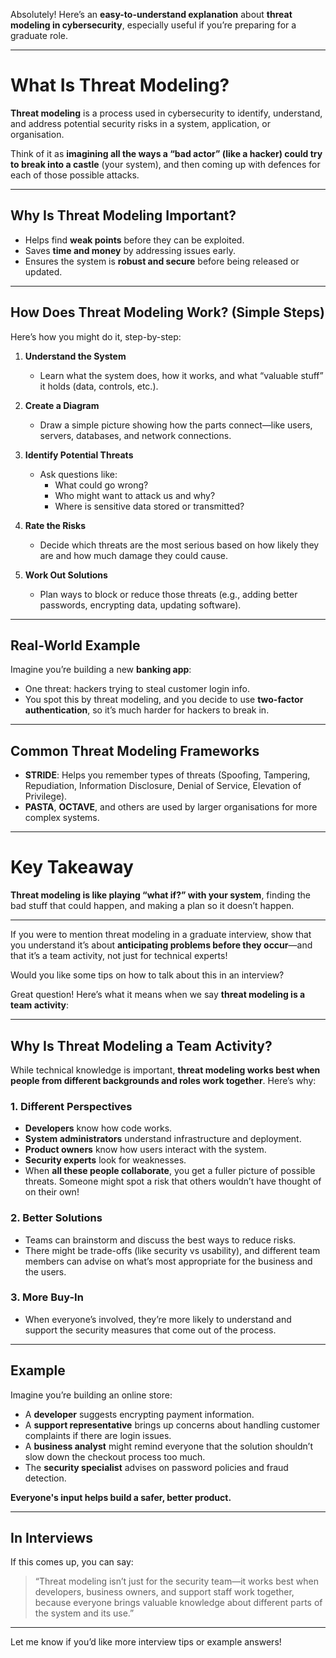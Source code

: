 Absolutely! Here’s an **easy-to-understand explanation** about **threat modeling in cybersecurity**, especially useful if you’re preparing for a graduate role.

---

# What Is Threat Modeling?

**Threat modeling** is a process used in cybersecurity to identify, understand, and address potential security risks in a system, application, or organisation.

Think of it as **imagining all the ways a “bad actor” (like a hacker) could try to break into a castle** (your system), and then coming up with defences for each of those possible attacks.

---

## Why Is Threat Modeling Important?

- Helps find **weak points** before they can be exploited.
- Saves **time and money** by addressing issues early.
- Ensures the system is **robust and secure** before being released or updated.

---

## How Does Threat Modeling Work? (Simple Steps)

Here’s how you might do it, step-by-step:

1. **Understand the System**

   - Learn what the system does, how it works, and what “valuable stuff” it holds (data, controls, etc.).

2. **Create a Diagram**

   - Draw a simple picture showing how the parts connect—like users, servers, databases, and network connections.

3. **Identify Potential Threats**

   - Ask questions like:
     - What could go wrong?
     - Who might want to attack us and why?
     - Where is sensitive data stored or transmitted?

4. **Rate the Risks**

   - Decide which threats are the most serious based on how likely they are and how much damage they could cause.

5. **Work Out Solutions**
   - Plan ways to block or reduce those threats (e.g., adding better passwords, encrypting data, updating software).

---

## Real-World Example

Imagine you’re building a new **banking app**:

- One threat: hackers trying to steal customer login info.
- You spot this by threat modeling, and you decide to use **two-factor authentication**, so it’s much harder for hackers to break in.

---

## Common Threat Modeling Frameworks

- **STRIDE**: Helps you remember types of threats (Spoofing, Tampering, Repudiation, Information Disclosure, Denial of Service, Elevation of Privilege).
- **PASTA**, **OCTAVE**, and others are used by larger organisations for more complex systems.

---

# Key Takeaway

**Threat modeling is like playing “what if?” with your system**, finding the bad stuff that could happen, and making a plan so it doesn’t happen.

---

If you were to mention threat modeling in a graduate interview, show that you understand it’s about **anticipating problems before they occur**—and that it’s a team activity, not just for technical experts!

Would you like some tips on how to talk about this in an interview?

Great question! Here’s what it means when we say **threat modeling is a team activity**:

---

## Why Is Threat Modeling a Team Activity?

While technical knowledge is important, **threat modeling works best when people from different backgrounds and roles work together**. Here’s why:

### 1. **Different Perspectives**

- **Developers** know how code works.
- **System administrators** understand infrastructure and deployment.
- **Product owners** know how users interact with the system.
- **Security experts** look for weaknesses.
- When **all these people collaborate**, you get a fuller picture of possible threats. Someone might spot a risk that others wouldn’t have thought of on their own!

### 2. **Better Solutions**

- Teams can brainstorm and discuss the best ways to reduce risks.
- There might be trade-offs (like security vs usability), and different team members can advise on what’s most appropriate for the business and the users.

### 3. **More Buy-In**

- When everyone’s involved, they’re more likely to understand and support the security measures that come out of the process.

---

## Example

Imagine you’re building an online store:

- A **developer** suggests encrypting payment information.
- A **support representative** brings up concerns about handling customer complaints if there are login issues.
- A **business analyst** might remind everyone that the solution shouldn’t slow down the checkout process too much.
- The **security specialist** advises on password policies and fraud detection.

**Everyone's input helps build a safer, better product.**

---

## In Interviews

If this comes up, you can say:

> “Threat modeling isn’t just for the security team—it works best when developers, business owners, and support staff work together, because everyone brings valuable knowledge about different parts of the system and its use.”

---

Let me know if you’d like more interview tips or example answers!
